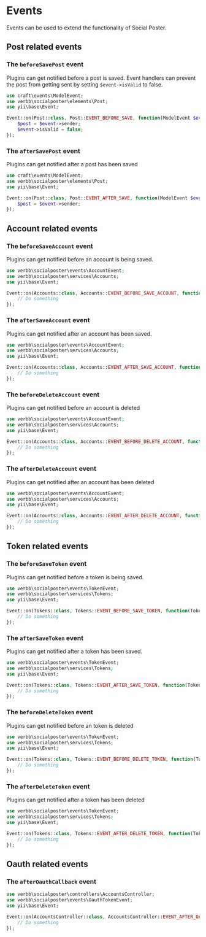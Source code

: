 # Events
Events can be used to extend the functionality of Social Poster.

## Post related events

### The `beforeSavePost` event
Plugins can get notified before a post is saved. Event handlers can prevent the post from getting sent by setting `$event->isValid` to false.

```php
use craft\events\ModelEvent;
use verbb\socialposter\elements\Post;
use yii\base\Event;

Event::on(Post::class, Post::EVENT_BEFORE_SAVE, function(ModelEvent $event) {
    $post = $event->sender;
    $event->isValid = false;
});
```

### The `afterSavePost` event
Plugins can get notified after a post has been saved

```php
use craft\events\ModelEvent;
use verbb\socialposter\elements\Post;
use yii\base\Event;

Event::on(Post::class, Post::EVENT_AFTER_SAVE, function(ModelEvent $event) {
    $post = $event->sender;
});
```

## Account related events
### The `beforeSaveAccount` event

Plugins can get notified before an account is being saved.

```php
use verbb\socialposter\events\AccountEvent;
use verbb\socialposter\services\Accounts;
use yii\base\Event;

Event::on(Accounts::class, Accounts::EVENT_BEFORE_SAVE_ACCOUNT, function(AccountEvent $event) {
    // Do something
});
```

### The `afterSaveAccount` event
Plugins can get notified after an account has been saved.

```php
use verbb\socialposter\events\AccountEvent;
use verbb\socialposter\services\Accounts;
use yii\base\Event;

Event::on(Accounts::class, Accounts::EVENT_AFTER_SAVE_ACCOUNT, function(AccountEvent $event) {
    // Do something
});
```

### The `beforeDeleteAccount` event
Plugins can get notified before an account is deleted

```php
use verbb\socialposter\events\AccountEvent;
use verbb\socialposter\services\Accounts;
use yii\base\Event;

Event::on(Accounts::class, Accounts::EVENT_BEFORE_DELETE_ACCOUNT, function(AccountEvent $event) {
    // Do something
});
```

### The `afterDeleteAccount` event
Plugins can get notified after an account has been deleted

```php
use verbb\socialposter\events\AccountEvent;
use verbb\socialposter\services\Accounts;
use yii\base\Event;

Event::on(Accounts::class, Accounts::EVENT_AFTER_DELETE_ACCOUNT, function(AccountEvent $event) {
    // Do something
});
```

## Token related events

### The `beforeSaveToken` event
Plugins can get notified before a token is being saved.

```php
use verbb\socialposter\events\TokenEvent;
use verbb\socialposter\services\Tokens;
use yii\base\Event;

Event::on(Tokens::class, Tokens::EVENT_BEFORE_SAVE_TOKEN, function(TokenEvent $event) {
    // Do something
});
```

### The `afterSaveToken` event
Plugins can get notified after a token has been saved.

```php
use verbb\socialposter\events\TokenEvent;
use verbb\socialposter\services\Tokens;
use yii\base\Event;

Event::on(Tokens::class, Tokens::EVENT_AFTER_SAVE_TOKEN, function(TokenEvent $event) {
    // Do something
});
```

### The `beforeDeleteToken` event
Plugins can get notified before an token is deleted

```php
use verbb\socialposter\events\TokenEvent;
use verbb\socialposter\services\Tokens;
use yii\base\Event;

Event::on(Tokens::class, Tokens::EVENT_BEFORE_DELETE_TOKEN, function(TokenEvent $event) {
    // Do something
});
```

### The `afterDeleteToken` event
Plugins can get notified after a token has been deleted

```php
use verbb\socialposter\events\TokenEvent;
use verbb\socialposter\services\Tokens;
use yii\base\Event;

Event::on(Tokens::class, Tokens::EVENT_AFTER_DELETE_TOKEN, function(TokenEvent $event) {
    // Do something
});
```

## Oauth related events

### The `afterOauthCallback` event

```php
use verbb\socialposter\controllers\AccountsController;
use verbb\socialposter\events\OauthTokenEvent;
use yii\base\Event;

Event::on(AccountsController::class, AccountsController::EVENT_AFTER_OAUTH_CALLBACK, function(OauthTokenEvent $event) {
    // Do something
});
```
